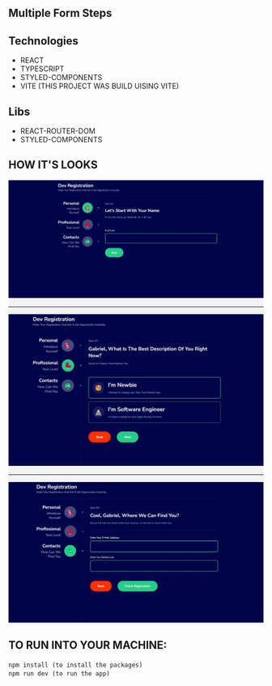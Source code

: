 ## Multiple Form Steps

## Technologies

<ul>
<li>REACT</li>
<li>TYPESCRIPT</li>
<li>STYLED-COMPONENTS</li>
<li>VITE (THIS PROJECT WAS BUILD UISING VITE)</li>
</ul>

## Libs

<ul>
<li>REACT-ROUTER-DOM</li>
<li>STYLED-COMPONENTS</li>
</ul>

## HOW IT'S LOOKS

<div style="background-color:#F3F3F3">
    <img src="src/screenshots/screen1.jpg" akt="screen1">
    <br/>
    <hr />
    <img src="src/screenshots/screen2.jpg" akt="screen2">
    <br/>
    <hr />
    <img src="src/screenshots/screen3.jpg" akt="screen3">
</div>

## TO RUN INTO YOUR MACHINE:

``npm install (to install the packages)`` <br/>
``npm run dev (to run the app)``
